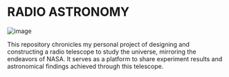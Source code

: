 # RADIO ASTRONOMY

![image](https://github.com/16mhz8bit/radio-astronomy/assets/53312802/db64a529-497d-47f5-93a7-68d4c0ab2d3a)

This repository chronicles my personal project of designing and constructing a radio telescope to study the universe, mirroring the endeavors of NASA. It serves as a platform to share experiment results and astronomical findings achieved through this telescope.
